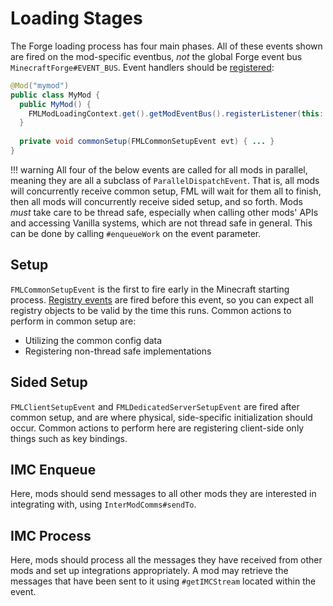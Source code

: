 Loading Stages
==============

The Forge loading process has four main phases. All of these events shown are fired on the mod-specific eventbus, *not* the global Forge event bus `MinecraftForge#EVENT_BUS`.
Event handlers should be [registered][regevents]:

```java
@Mod("mymod")
public class MyMod {
  public MyMod() {
    FMLModLoadingContext.get().getModEventBus().registerListener(this::commonSetup);
  } 
  
  private void commonSetup(FMLCommonSetupEvent evt) { ... }
}
```

!!! warning
    All four of the below events are called for all mods in parallel, meaning they are all a subclass of `ParallelDispatchEvent`. That is, all mods will concurrently receive common setup, FML will wait for 
    them all to finish, then all mods will concurrently receive sided setup, and so forth.
    Mods *must* take care to be thread safe, especially when calling other mods' APIs and accessing Vanilla systems, which are not thread safe in general. This can be done by calling `#enqueueWork` on the event parameter.


## Setup

`FMLCommonSetupEvent` is the first to fire early in the Minecraft starting process.
[Registry events][registering] are fired before this event, so you can expect all registry objects to be valid by the time this runs.
Common actions to perform in common setup are:

  * Utilizing the common config data
  * Registering non-thread safe implementations

## Sided Setup

`FMLClientSetupEvent` and `FMLDedicatedServerSetupEvent` are fired after common setup, and are where physical, side-specific initialization should occur.
Common actions to perform here are registering client-side only things such as key bindings.

## IMC Enqueue

Here, mods should send messages to all other mods they are interested in integrating with, using `InterModComms#sendTo`.

## IMC Process

Here, mods should process all the messages they have received from other mods and set up integrations appropriately. A mod may retrieve the messages that have been sent to it using `#getIMCStream` located within the event.

[regevents]: ../events/intro.md#creating-an-event-handler
[registering]: ../concepts/registries.md#registering-things
[capabilities]: ../datastorage/capabilities.md
